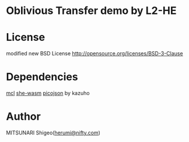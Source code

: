 # Oblivious Transfer demo by L2-HE

# License

modified new BSD License
http://opensource.org/licenses/BSD-3-Clause

# Dependencies

[mcl](https://github.com/herumi/mcl)
[she-wasm](https://github.com/herumi/she-wasm)
[picojson](https://github.com/kazuho/picojson) by kazuho

# Author

MITSUNARI Shigeo(herumi@nifty.com)
